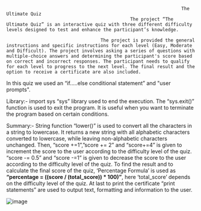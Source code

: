                                                                      The Ultimate Quiz
                                                  The project “The Ultimate Quiz” is an interactive quiz with three different difficulty levels designed to test and enhance the participant’s knowledge.
                                      
                                       The project is provided the general instructions and specific instructions for each level (Easy, Moderate and Difficult). The project involves asking a series of questions with multiple-choice answers and determining the participant's score based on correct and incorrect responses. The participant needs to qualify for each level to progress to the next level. The final result and the option to receive a certificate are also included.

In this quiz we used an “if.....else conditional statement” and "user prompts".

Library:-
import sys
“sys” library used to end the execution. The “sys.exit()” function is used to exit the program. It is useful when you want to terminate the program based on certain conditions.

Summary:-
String function “lower()” is used to convert all the characters in a string to lowercase. It returns a new string with all alphabetic characters converted to lowercase, while leaving non-alphabetic characters unchanged.
Then, “score +=1”,”score += 2” and “score+=4” is given to increment the score to the user according to the difficulty level of the quiz.
“score -= 0.5” and “score -=1” is given to decrease the score to the user according to the difficulty level of the quiz.
To find the result and to calculate the final score of the quiz, ‘Percentage Formula’ is used as **“percentage = ((score / (total_score)) * 100)”**, here ‘total_score’ depends on the difficulty level of the quiz.
At last to print the certificate “print statements” are used to output text, formatting and information to the user.

![image](https://github.com/Rkaayush04/The-Ultimate-Quiz/assets/152067559/a66ab2a2-d078-4a89-9625-f694a1784d1b)
